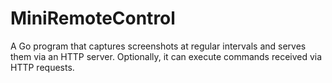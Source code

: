 # MiniRemoteControl
A Go program that captures screenshots at regular intervals and serves them via an HTTP server. Optionally, it can execute commands received via HTTP requests.
